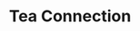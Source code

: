 ---
title: "Tea Connection"
url: /ciudad-autonoma-de-buenos-aires/tea-connection-sinclair/
shop: té
---